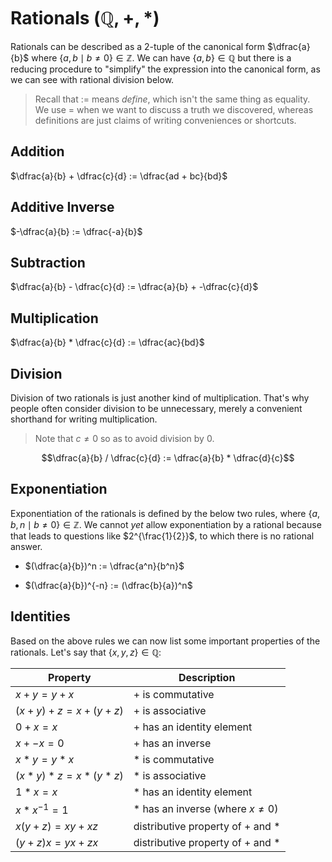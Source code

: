 # Rationals $(ℚ, +, *)$

Rationals can be described as a 2-tuple of the canonical form $\dfrac{a}{b}$ 
where $\{ a, b \mid b ≠ 0 \} ∈ ℤ$. We can have $\{ a, b \} ∈ ℚ$ but there is a 
reducing procedure to "simplify" the expression into the canonical form, as we
can see with rational division below.

> Recall that $:=$ means _define_, which isn't the same thing as equality. We 
> use $=$ when we want to discuss a truth we discovered, whereas definitions are
> just claims of writing conveniences or shortcuts.

## Addition

$\dfrac{a}{b} + \dfrac{c}{d} := \dfrac{ad + bc}{bd}$

## Additive Inverse

$-\dfrac{a}{b} := \dfrac{-a}{b}$

## Subtraction

$\dfrac{a}{b} - \dfrac{c}{d} := \dfrac{a}{b} + -\dfrac{c}{d}$

## Multiplication

$\dfrac{a}{b} * \dfrac{c}{d} := \dfrac{ac}{bd}$

## Division

Division of two rationals is just another kind of multiplication. That's why
people often consider division to be unnecessary, merely a convenient shorthand
for writing multiplication.

> Note that $c ≠ 0$ so as to avoid division by $0$.

$$\dfrac{a}{b} / \dfrac{c}{d} := \dfrac{a}{b} * \dfrac{d}{c}$$

## Exponentiation

Exponentiation of the rationals is defined by the below two rules, where 
$\{ a, b, n \mid b ≠ 0 \} ∈ ℤ$. We cannot _yet_ allow exponentiation by a 
rational because that leads to questions like $2^{\frac{1}{2}}$, to which there 
is no rational answer.

* $(\dfrac{a}{b})^n := \dfrac{a^n}{b^n}$

* $(\dfrac{a}{b})^{-n} := (\dfrac{b}{a})^n$

## Identities

Based on the above rules we can now list some important properties of the
rationals. Let's say that $\{ x, y, z \} ∈ ℚ$:

Property                    | Description
--------                    | -----------
$x + y = y + x$             | $+$ is commutative
$(x + y) + z = x + (y + z)$ | $+$ is associative
$0 + x = x$                 | $+$ has an identity element
$x + -x = 0$                | $+$ has an inverse
$x * y = y * x$             | $*$ is commutative
$(x * y) * z = x * (y * z)$ | $*$ is associative
$1 * x = x$                 | $*$ has an identity element
$x * x^{-1} = 1$            | $*$ has an inverse (where $x ≠ 0$)
$x(y + z) = xy + xz$        | distributive property of $+$ and $*$
$(y + z)x = yx + zx$        | distributive property of $+$ and $*$
